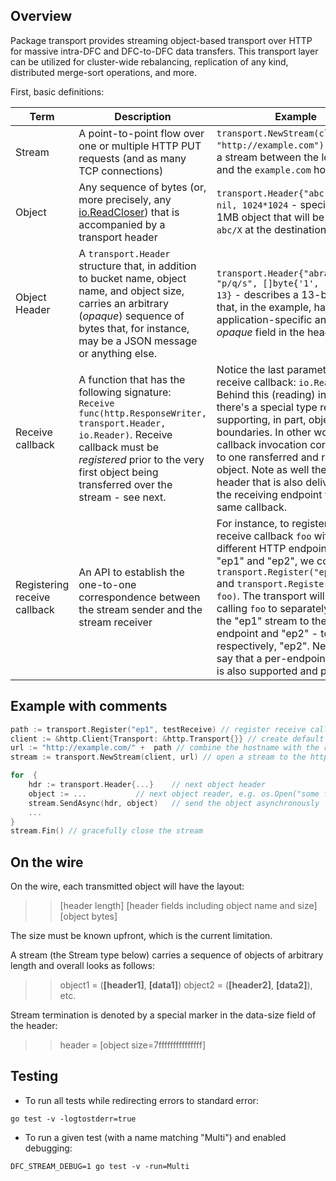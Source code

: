 ## Overview

Package transport provides streaming object-based transport over HTTP for massive intra-DFC and DFC-to-DFC data transfers. This transport layer
can be utilized for cluster-wide rebalancing, replication of any kind, distributed merge-sort operations, and more.

First, basic definitions:

| Term | Description | Example |
|--- | --- | ---|
| Stream | A point-to-point flow over one or multiple HTTP PUT requests (and as many TCP connections) | `transport.NewStream(client, "http://example.com")` - creates a stream between the local client and the `example.com` host |
| Object | Any sequence of bytes (or, more precisely, any [io.ReadCloser](https://golang.org/pkg/io/#ReadCloser)) that is accompanied by a transport header | `transport.Header{"abc", "X", nil, 1024*1024` - specifies a 1MB object that will be named `abc/X` at the destination |
| Object Header | A `transport.Header` structure that, in addition to bucket name, object name, and object size, carries an arbitrary (*opaque*) sequence of bytes that, for instance, may be a JSON message or anything else. | `transport.Header{"abracadabra", "p/q/s", []byte{'1', '2', '3'}, 13}` - describes a 13-byte object that, in the example, has some application-specific and non-nil *opaque* field in the header |
| Receive callback | A function that has the following signature: `Receive func(http.ResponseWriter, transport.Header, io.Reader)`. Receive callback must be *registered* prior to the very first object being transferred over the stream - see next. | Notice the last parameter in the receive callback: `io.Reader`. Behind this (reading) interface, there's a special type reader supporting, in part, object boundaries. In other words, each callback invocation corresponds to one ransferred and received object. Note as well the object header that is also delivered to the receiving endpoint via the same callback. |
| Registering receive callback | An API to establish the one-to-one correspondence between the stream sender and the stream receiver | For instance, to register the same receive callback `foo` with two different HTTP endpoints named "ep1" and "ep2", we could call `transport.Register("ep1", foo)` and `transport.Register("ep2", foo)`. The transport will then be calling `foo` to separately deliver the "ep1" stream to the "ep1" endpoint and "ep2" - to, respectively, "ep2". Needless to say that a per-endpoint callback is also supported and permitted. |


## Example with comments

```go
path := transport.Register("ep1", testReceive) // register receive callback with HTTP endpoint "ep1"
client := &http.Client{Transport: &http.Transport{}} // create default HTTP client
url := "http://example.com/" +  path // combine the hostname with the result of the Register() above
stream := transport.NewStream(client, url) // open a stream to the http endpoint identified by the url

for  {
	hdr := transport.Header{...} 	// next object header
	object := ... 			// next object reader, e.g. os.Open("some file")
	stream.SendAsync(hdr, object)	// send the object asynchronously
	...
}
stream.Fin() // gracefully close the stream

```

## On the wire

On the wire, each transmitted object will have the layout:

>> [header length] [header fields including object name and size] [object bytes]

The size must be known upfront, which is the current limitation.

A stream (the Stream type below) carries a sequence of objects of arbitrary length and overall looks as follows:

>> object1 = (**[header1]**, **[data1]**) object2 = (**[header2]**, **[data2]**), etc.

Stream termination is denoted by a special marker in the data-size field of the header:

>> header = [object size=7fffffffffffffff]

## Testing

* To run all tests while redirecting errors to standard error:
```
go test -v -logtostderr=true
```

* To run a given test (with a name matching "Multi") and enabled debugging:
```
DFC_STREAM_DEBUG=1 go test -v -run=Multi
```
